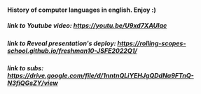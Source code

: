 #### History of computer languages in english. Enjoy :)

##### link to Youtube video: https://youtu.be/U9xd7XAUIqc
##### link to Reveal presentation's deploy: https://rolling-scopes-school.github.io/freshman10-JSFE2022Q1/
##### link to subs: https://drive.google.com/file/d/1nntnQLiYEHJgQDdNa9FTnQ-N3fiQGsZY/view

